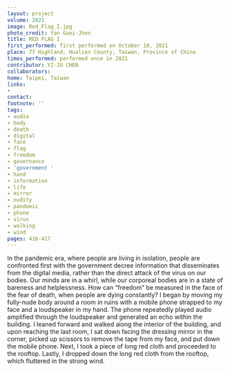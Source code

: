 ```yaml
---
layout: project
volume: 2021
image: Red_Flag_I.jpg
photo_credit: Yan Guei-Jhen
title: RED FLAG I
first_performed: first performed on October 10, 2021
place: 77 Highland, Hualien County, Taiwan, Province of China
times_performed: performed once in 2021
contributor: YI-JU CHEN
collaborators:
home: Taipei, Taiwan
links:
-
contact:
footnote: ''
tags:
- audio
- body
- death
- digital
- face
- flag
- freedom
- governance
- 'government '
- hand
- information
- life
- mirror
- nudity
- pandemic
- phone
- virus
- walking
- wind
pages: 416-417
---
```


 In the pandemic era, where people are living in isolation, people are confronted first with the government decree information that disseminates from the digital media, rather than the direct attack of the virus on our bodies. Our minds are in a whirl, while our corporeal bodies are in a state of bareness and helplessness. How can “freedom” be measured in the face of the fear of death, when people are dying constantly? I began by moving my fully-nude body around a room in ruins with a mobile phone strapped to my face and a loudspeaker in my hand. The phone repeatedly played audio amplified through the loudspeaker and generated an echo within the building. I leaned forward and walked along the interior of the building, and upon reaching the last room, I sat down facing the dressing mirror in the corner, picked up scissors to remove the tape from my face, and put down the mobile phone. Next, I took a piece of long red cloth and proceeded to the rooftop. Lastly, I dropped down the long red cloth from the rooftop, which fluttered in the strong wind. 
